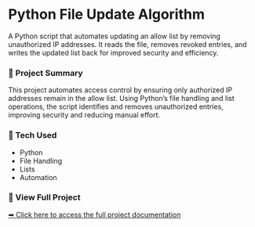 # Python File Update Algorithm

A Python script that automates updating an allow list by removing unauthorized IP addresses. It reads the file, removes revoked entries, and writes the updated list back for improved security and efficiency.  

### 🔹 Project Summary  
This project automates access control by ensuring only authorized IP addresses remain in the allow list. Using Python’s file handling and list operations, the script identifies and removes unauthorized entries, improving security and reducing manual effort.

### 🔹 Tech Used  
- Python  
- File Handling  
- Lists  
- Automation  

### 📂 View Full Project  
[➡ Click here to access the full project documentation](https://github.com/jtowns14/Python-File-Update-Algorithm)
